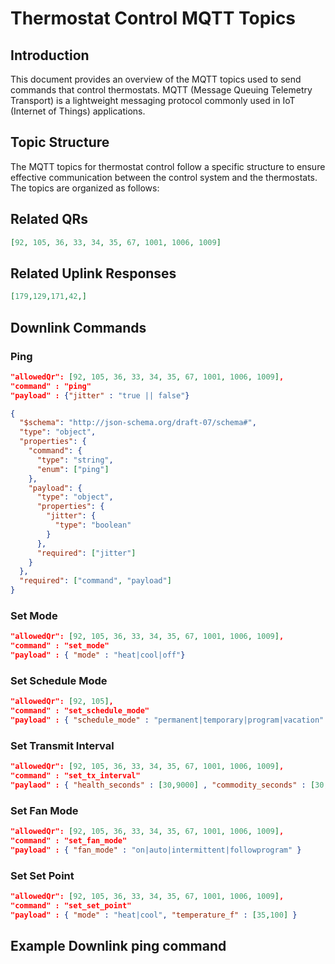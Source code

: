 # Thermostat Control MQTT Topics

## Introduction

This document provides an overview of the MQTT topics used to send commands that control thermostats. MQTT (Message Queuing Telemetry Transport) is a lightweight messaging protocol commonly used in IoT (Internet of Things) applications.

## Topic Structure

The MQTT topics for thermostat control follow a specific structure to ensure effective communication between the control system and the thermostats. The topics are organized as follows:

## Related QRs
```json
[92, 105, 36, 33, 34, 35, 67, 1001, 1006, 1009]
```

## Related Uplink Responses
```json
[179,129,171,42,]
```
## Downlink Commands

### Ping
```json
"allowedQr": [92, 105, 36, 33, 34, 35, 67, 1001, 1006, 1009],
"command" : "ping"
"payload" : {"jitter" : "true || false"}
```

```json 
{
  "$schema": "http://json-schema.org/draft-07/schema#",
  "type": "object",
  "properties": {
    "command": {
      "type": "string",
      "enum": ["ping"]
    },
    "payload": {
      "type": "object",
      "properties": {
        "jitter": {
          "type": "boolean"
        }
      },
      "required": ["jitter"]
    }
  },
  "required": ["command", "payload"]
}
```

### Set Mode
```json
"allowedQr": [92, 105, 36, 33, 34, 35, 67, 1001, 1006, 1009],
"command" : "set_mode"
"payload" : { "mode" : "heat|cool|off"}
```

### Set Schedule Mode
```json
"allowedQr": [92, 105],
"command" : "set_schedule_mode"
"payload" : { "schedule_mode" : "permanent|temporary|program|vacation" }
```

### Set Transmit Interval
```json
"allowedQr": [92, 105, 36, 33, 34, 35, 67, 1001, 1006, 1009],
"command" : "set_tx_interval"
"paylaod" : { "health_seconds" : [30,9000] , "commodity_seconds" : [30,9000] }
```

### Set Fan Mode
```json
"allowedQr": [92, 105, 36, 33, 34, 35, 67, 1001, 1006, 1009],
"command" : "set_fan_mode"
"payload" : { "fan_mode" : "on|auto|intermittent|followprogram" }
```

### Set Set Point
```json
"allowedQr": [92, 105, 36, 33, 34, 35, 67, 1001, 1006, 1009],
"command" : "set_set_point"
"payload" : { "mode" : "heat|cool", "temperature_f" : [35,100] }
```


## Example Downlink ping command






